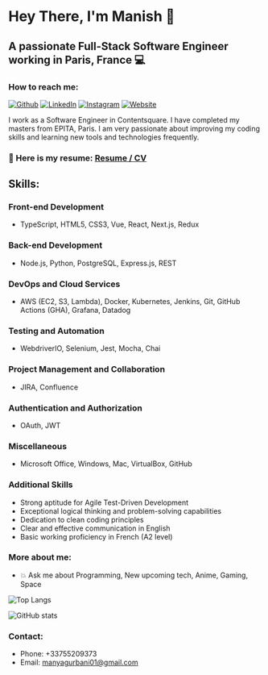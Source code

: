# Hey There, I'm Manish 👋

## A passionate Full-Stack Software Engineer working in Paris, France 💻

### How to reach me:
[![Github](https://img.shields.io/badge/-Github-000?style=flat&logo=Github&logoColor=white)](https://github.com/MaGu1997)
[![LinkedIn](https://img.shields.io/badge/-LinkedIn-blue?style=flat&logo=Linkedin&logoColor=white)](https://www.linkedin.com/in/gurbanimanish/)
[![Instagram](https://img.shields.io/badge/-Instagram-c13584?style=flat&labelColor=c13584&logo=instagram&logoColor=white)](https://www.instagram.com/manishgurbani_/)
[![Website](https://img.shields.io/badge/-Website-brightgreen?style=flat&logo=Website&logoColor=brightgreen)](https://magu1997.github.io/)

I work as a Software Engineer in Contentsquare. I have completed my masters from EPITA, Paris. I am very passionate about improving my coding skills and learning new tools and technologies frequently.

### 📄 Here is my resume: [Resume / CV](https://drive.google.com/file/d/1GGDcKk5XD01sfdDMCeueVLnCCzOGk73Z/view?usp=sharing)

## Skills:

### Front-end Development
- TypeScript, HTML5, CSS3, Vue, React, Next.js, Redux

### Back-end Development
- Node.js, Python, PostgreSQL, Express.js, REST

### DevOps and Cloud Services
- AWS (EC2, S3, Lambda), Docker, Kubernetes, Jenkins, Git, GitHub Actions (GHA), Grafana, Datadog

### Testing and Automation
- WebdriverIO, Selenium, Jest, Mocha, Chai

### Project Management and Collaboration
- JIRA, Confluence

### Authentication and Authorization
- OAuth, JWT

### Miscellaneous
- Microsoft Office, Windows, Mac, VirtualBox, GitHub

### Additional Skills
- Strong aptitude for Agile Test-Driven Development
- Exceptional logical thinking and problem-solving capabilities
- Dedication to clean coding principles
- Clear and effective communication in English
- Basic working proficiency in French (A2 level)

### More about me:
- 💥 Ask me about Programming, New upcoming tech, Anime, Gaming, Space

![Top Langs](https://github-readme-stats.vercel.app/api/top-langs?username=magu1997&show_icons=true&locale=en&layout=compact)

![GitHub stats](https://github-readme-stats.vercel.app/api?username=magu1997&show_icons=true&locale=en)

### Contact:
- Phone: +33755209373
- Email: [manyagurbani01@gmail.com](mailto:manyagurbani01@gmail.com)
